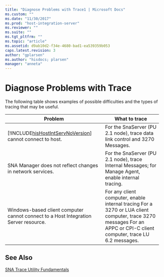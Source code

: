 ```yaml
---
title: "Diagnose Problems with Trace1 | Microsoft Docs"
ms.custom: ""
ms.date: "11/30/2017"
ms.prod: "host-integration-server"
ms.reviewer: ""
ms.suite: ""
ms.tgt_pltfrm: ""
ms.topic: "article"
ms.assetid: d9ab10d2-f34e-4680-bad1-ea539359b053
caps.latest.revision: 3
author: "gplarsen"
ms.author: "hisdocs; plarsen"
manager: "anneta"
---
```

# Diagnose Problems with Trace
The following table shows examples of possible difficulties and the types of tracing that may be useful.  


|                                                Problem                                                 |                                                                            What to trace                                                                             |
|--------------------------------------------------------------------------------------------------------|----------------------------------------------------------------------------------------------------------------------------------------------------------------------|
| [!INCLUDE[hisHostIntServNoVersion](../includes/hishostintservnoversion-md.md)] cannot connect to host. |                                             For the SnaServer (PU 2.1 node), trace data link control and 3270 Messages.                                              |
|                       SNA Manager does not reflect changes in network services.                        |                                 For the SnaServer (PU 2.1 node), trace Internal Messages; for Manage Agent, enable internal tracing.                                 |
|          Windows-based client computer cannot connect to a Host Integration Server resource.           | For any client computer, enable internal tracing For a 3270 or LUA client computer, trace 3270 messages For an APPC or CPI-C client computer, trace LU 6.2 messages. |

## See Also  
 [SNA Trace Utility Fundamentals](../core/sna-trace-utility-fundamentals1.md)